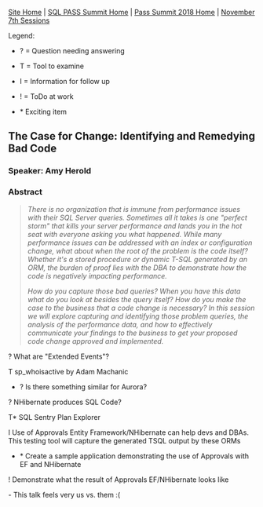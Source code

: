 [Site Home](../../../../index) | [SQL PASS Summit Home](../../../index) | [Pass Summit 2018 Home](../../index) | [November 7th Sessions](./index)

Legend:

- ? = Question needing answering

- T = Tool to examine

- I = Information for follow up

- ! = ToDo at work

- \* Exciting item

## The Case for Change: Identifying and Remedying Bad Code

### Speaker: Amy Herold

### Abstract
> *There is no organization that is immune from performance issues with their SQL Server queries. Sometimes all it takes is one "perfect storm" that kills your server performance and lands you in the hot seat with everyone asking you what happened. While many performance issues can be addressed with an index or configuration change, what about when the root of the problem is the code itself? Whether it's a stored procedure or dynamic T-SQL generated by an ORM, the burden of proof lies with the DBA to demonstrate how the code is negatively impacting performance.*
>
> *How do you capture those bad queries? When you have this data what do you look at besides the query itself? How do you make the case to the business that a code change is necessary? In this session we will explore capturing and identifying those problem queries, the analysis of the performance data, and how to effectively communicate your findings to the business to get your proposed code change approved and implemented.*

? What are "Extended Events"?

T sp_whoisactive by Adam Machanic
- ? Is there something similar for Aurora?

? NHibernate produces SQL Code?

T* SQL Sentry Plan Explorer

I Use of Approvals Entity Framework/NHibernate can help devs and DBAs. This testing tool will capture the generated TSQL output by these ORMs
- \* Create a sample application demonstrating the use of Approvals with EF and NHibernate 

! Demonstrate what the result of Approvals EF/NHibernate looks like

\- This talk feels very us vs. them :(